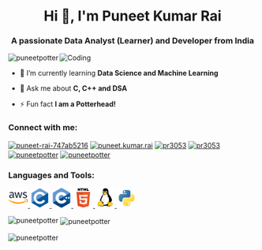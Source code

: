 
<h1 align="center">Hi 👋, I'm Puneet Kumar Rai</h1>
<h3 align="center">A passionate Data Analyst (Learner) and Developer from India</h3>
<img align="right" alt="Coding" width="400" src="https://cdn.dribbble.com/users/1162077/screenshots/3848914/programmer.gif">

<p align="left"> <img src="https://komarev.com/ghpvc/?username=puneetpotter&label=Profile%20views&color=0e75b6&style=flat" alt="puneetpotter" /> </p>

- 🌱 I’m currently learning **Data Science and Machine Learning**

- 💬 Ask me about **C, C++ and DSA**

- ⚡ Fun fact **I am a Potterhead!**

<h3 align="left">Connect with me:</h3>
<p align="left">
<a href="https://linkedin.com/in/puneet-rai-747ab5216" target="blank"><img align="center" src="https://raw.githubusercontent.com/rahuldkjain/github-profile-readme-generator/master/src/images/icons/Social/linked-in-alt.svg" alt="puneet-rai-747ab5216" height="30" width="40" /></a>
<a href="https://instagram.com/puneet.kumar.rai" target="blank"><img align="center" src="https://raw.githubusercontent.com/rahuldkjain/github-profile-readme-generator/master/src/images/icons/Social/instagram.svg" alt="puneet.kumar.rai" height="30" width="40" /></a>
<a href="https://www.hackerrank.com/pr3053" target="blank"><img align="center" src="https://raw.githubusercontent.com/rahuldkjain/github-profile-readme-generator/master/src/images/icons/Social/hackerrank.svg" alt="pr3053" height="30" width="40" /></a>
<a href="https://www.leetcode.com/pr3053" target="blank"><img align="center" src="https://raw.githubusercontent.com/rahuldkjain/github-profile-readme-generator/master/src/images/icons/Social/leet-code.svg" alt="pr3053" height="30" width="40" /></a>
<a href="https://www.codechef.com/users/puneetpotter" target="blank"><img align="center" src="https://cdn.jsdelivr.net/npm/simple-icons@3.1.0/icons/codechef.svg" alt="puneetpotter" height="30" width="40" /></a>
<a href="https://auth.geeksforgeeks.org/user/puneetpotter" target="blank"><img align="center" src="https://raw.githubusercontent.com/rahuldkjain/github-profile-readme-generator/master/src/images/icons/Social/geeks-for-geeks.svg" alt="puneetpotter" height="30" width="40" /></a>
</p>

<h3 align="left">Languages and Tools:</h3>
<p align="left"> <a href="https://aws.amazon.com" target="_blank" rel="noreferrer"> <img src="https://raw.githubusercontent.com/devicons/devicon/master/icons/amazonwebservices/amazonwebservices-original-wordmark.svg" alt="aws" width="40" height="40"/> </a> <a href="https://www.cprogramming.com/" target="_blank" rel="noreferrer"> <img src="https://raw.githubusercontent.com/devicons/devicon/master/icons/c/c-original.svg" alt="c" width="40" height="40"/> </a> <a href="https://www.w3schools.com/cpp/" target="_blank" rel="noreferrer"> <img src="https://raw.githubusercontent.com/devicons/devicon/master/icons/cplusplus/cplusplus-original.svg" alt="cplusplus" width="40" height="40"/> </a> <a href="https://www.w3.org/html/" target="_blank" rel="noreferrer"> <img src="https://raw.githubusercontent.com/devicons/devicon/master/icons/html5/html5-original-wordmark.svg" alt="html5" width="40" height="40"/> </a> <a href="https://www.linux.org/" target="_blank" rel="noreferrer"> <img src="https://raw.githubusercontent.com/devicons/devicon/master/icons/linux/linux-original.svg" alt="linux" width="40" height="40"/> </a> <a href="https://www.python.org" target="_blank" rel="noreferrer"> <img src="https://raw.githubusercontent.com/devicons/devicon/master/icons/python/python-original.svg" alt="python" width="40" height="40"/> </a> </p>

<p><img align="left" src="https://github-readme-stats.vercel.app/api/top-langs?username=puneetpotter&show_icons=true&locale=en&layout=compact" alt="puneetpotter" /></p>

<p>&nbsp;<img align="center" src="https://github-readme-stats.vercel.app/api?username=puneetpotter&show_icons=true&locale=en" alt="puneetpotter" /></p>

<p><img align="center" src="https://github-readme-streak-stats.herokuapp.com/?user=puneetpotter&" alt="puneetpotter" /></p>
